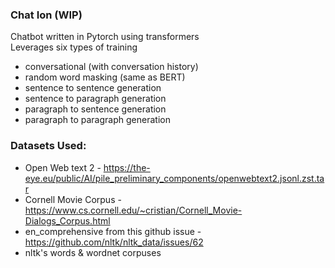 ### Chat Ion (WIP)

Chatbot written in Pytorch using transformers \
Leverages six types of training
* conversational (with conversation history)
* random word masking (same as BERT)
* sentence to sentence generation
* sentence to paragraph generation
* paragraph to sentence generation
* paragraph to paragraph generation

### Datasets Used:

 * Open Web text 2 - https://the-eye.eu/public/AI/pile_preliminary_components/openwebtext2.jsonl.zst.tar
 * Cornell Movie Corpus - https://www.cs.cornell.edu/~cristian/Cornell_Movie-Dialogs_Corpus.html
 * en_comprehensive from this github issue - https://github.com/nltk/nltk_data/issues/62
 * nltk's words & wordnet corpuses 